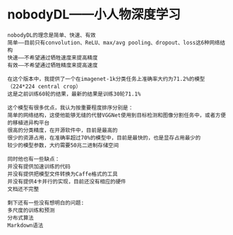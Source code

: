 # nobodyDL——小人物深度学习
	nobodyDL的理念是简单、快速、有效
	简单——目前只有convolution、ReLU、max/avg pooling、dropout、loss这6种网络结构
	快速——不希望通过牺牲速度来提高精度
	有效——不希望通过牺牲精度来提高速度

	在这个版本中，我提供了一个在imagenet-1k分类任务上准确率大约为71.2%的模型（224*224 central crop）
	这是之前训练60轮的结果，最新的结果是训练30轮71.1%

	这个模型有很多优点，我认为按重要程度排序分别是：
	简单的网络结构，这使他能够无缝的代替VGGNet使用到目标检测和图像分割任务中，或者方便的移植进异构平台
	很高的分类精度，在开源软件中，目前是最高的
	很少的资源占用，在准确率超过70%的模型中，目前是最快的，也是显存占用最少的
	较少的模型参数，大约需要50兆二进制存储空间

	同时他也有一些缺点：
	并没有提供加速训练的代码
	并没有提供把模型文件转换为Caffe格式的工具
	并没有提供4卡并行的实现，目前还没有相应的硬件
	文档还不完整

	剩下还有一些没有想明白的问题:
	多尺度的训练和预测
	分布式算法
	Markdown语法
